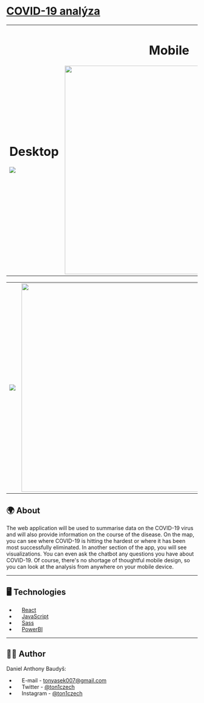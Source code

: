 # [COVID-19 analýza](https://czcovid19.netlify.app)

<table><tr>
    <td><h1 style="text-align: center;">Desktop</h1><img src="https://i.imgur.com/hASWuOH.png" /></td>
    <td><h1 style="text-align: center;">Mobile</h1><img src="https://i.imgur.com/2FSfccH.png" width="550"/></td>
</tr></table>

<table><tr>
    <td><img src="https://i.imgur.com/bj8bf7e.png" /></td>
    <td><img src="https://i.imgur.com/xtcNC7r.png" width="550" /></td>
</tr></table>

## 🌍 About

The web application will be used to summarise data on the COVID-19 virus and will also provide information on the course of the disease. On the map, you can see where COVID-19 is hitting the hardest or where it has been most successfully eliminated. In another section of the app, you will see visualizations. You can even ask the chatbot any questions you have about COVID-19. Of course, there's no shortage of thoughtful mobile design, so you can look at the analysis from anywhere on your mobile device.

---

## 🖥️ Technologies

- <img src='https://external-content.duckduckgo.com/iu/?u=http%3A%2F%2Flogos-download.com%2Fwp-content%2Fuploads%2F2016%2F09%2FReact_logo_logotype_emblem.png&f=1&nofb=1' height="13"> [React](https://reactjs.org/)
- <img src='https://external-content.duckduckgo.com/iu/?u=https%3A%2F%2Fupload.wikimedia.org%2Fwikipedia%2Fcommons%2Fthumb%2F9%2F99%2FUnofficial_JavaScript_logo_2.svg%2F1200px-Unofficial_JavaScript_logo_2.svg.png&f=1&nofb=1' height="13"> [JavaScript](https://www.javascript.com/)
- <img src='https://external-content.duckduckgo.com/iu/?u=http%3A%2F%2Fvanseodesign.com%2Fblog%2Fwp-content%2Fuploads%2F2015%2F09%2Fsass-logo-2.png&f=1&nofb=1' height="13"> [Sass](https://sass-lang.com/)
- <img src='https://external-content.duckduckgo.com/iu/?u=https%3A%2F%2Fcdn.freelogovectors.net%2Fwp-content%2Fuploads%2F2017%2F04%2Fpower-bi-logo.png&f=1&nofb=1' height="13"> [PowerBI](https://powerbi.microsoft.com/en-us/)

---

## 👩‍💻 Author

Daniel Anthony Baudyš:

- <img src='https://external-content.duckduckgo.com/iu/?u=https%3A%2F%2Fupload.wikimedia.org%2Fwikipedia%2Fcommons%2F4%2F4e%2FGmail_Icon.png&f=1&nofb=1' height='13'> E-mail - tonyasek007@gmail.com
- <img src='https://external-content.duckduckgo.com/iu/?u=https%3A%2F%2Fwebstockreview.net%2Fimages%2Ftwitter-icon-transparent-png-5.png&f=1&nofb=1' height='13'> Twitter - [@ton1czech](https://twitter.com/ton1czech)
- <img src='https://external-content.duckduckgo.com/iu/?u=https%3A%2F%2Fstatesborodowntown.com%2Fwp-content%2Fuploads%2F2016%2F01%2Finstagram-Logo-PNG-Transparent-Background-download.png&f=1&nofb=1' height='13'> Instagram - [@ton1czech](https://instagram.com/ton1czech)
